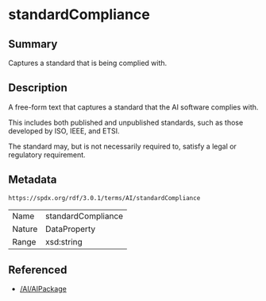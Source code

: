 <!-- Automatically generated by spec-parser v2.5.0 on 2024-08-10T18:46:28.607668+00:00 -->
<!-- SPDX-License-Identifier: Community-Spec-1.0 -->

# standardCompliance

## Summary

Captures a standard that is being complied with.


## Description

A free-form text that captures a standard that the AI software complies with.

This includes both published and unpublished standards, such as those developed
by ISO, IEEE, and ETSI.

The standard may, but is not necessarily required to, satisfy a legal or
regulatory requirement.


## Metadata

`https://spdx.org/rdf/3.0.1/terms/AI/standardCompliance`


| | |
|---|---|
| Name | standardCompliance |
| Nature | DataProperty |
| Range | xsd:string |




## Referenced

- [/AI/AIPackage](../../AI/Classes/AIPackage.md)

